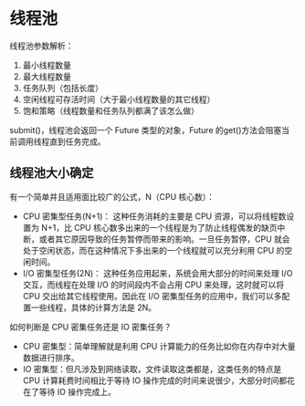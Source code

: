 # 线程池

线程池参数解析：

1. 最小线程数量
2. 最大线程数量
3. 任务队列（包括长度）
4. 空闲线程可存活时间（大于最小线程数量的其它线程）
5. 饱和策略（线程数量和任务队列都满了该怎么做）

submit()，线程池会返回一个 Future 类型的对象，Future 的get()方法会阻塞当前调用线程直到任务完成。

## 线程池大小确定

有一个简单并且适用面比较广的公式，N（CPU 核心数）：

* CPU 密集型任务(N+1)： 这种任务消耗的主要是 CPU 资源，可以将线程数设置为 N+1，比 CPU 核心数多出来的一个线程是为了防止线程偶发的缺页中断，或者其它原因导致的任务暂停而带来的影响。一旦任务暂停，CPU 就会处于空闲状态，而在这种情况下多出来的一个线程就可以充分利用 CPU 的空闲时间。
* I/O 密集型任务(2N)： 这种任务应用起来，系统会用大部分的时间来处理 I/O 交互，而线程在处理 I/O 的时间段内不会占用 CPU 来处理，这时就可以将 CPU 交出给其它线程使用。因此在 I/O 密集型任务的应用中，我们可以多配置一些线程，具体的计算方法是 2N。

如何判断是 CPU 密集任务还是 IO 密集任务？

* CPU 密集型：简单理解就是利用 CPU 计算能力的任务比如你在内存中对大量数据进行排序。
* IO 密集型：但凡涉及到网络读取，文件读取这类都是，这类任务的特点是 CPU 计算耗费时间相比于等待 IO 操作完成的时间来说很少，大部分时间都花在了等待 IO 操作完成上。
